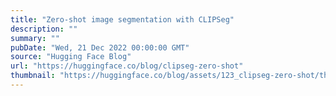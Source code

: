 ```yaml
---
title: "Zero-shot image segmentation with CLIPSeg"
description: ""
summary: ""
pubDate: "Wed, 21 Dec 2022 00:00:00 GMT"
source: "Hugging Face Blog"
url: "https://huggingface.co/blog/clipseg-zero-shot"
thumbnail: "https://huggingface.co/blog/assets/123_clipseg-zero-shot/thumb.png"
---
```


